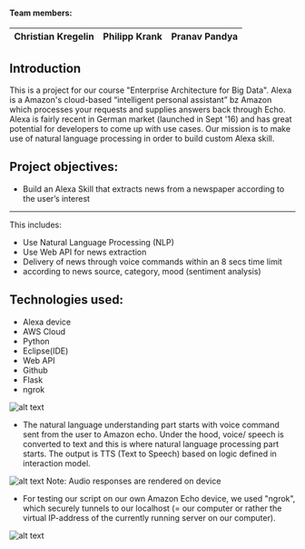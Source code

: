 #### Team members:
Christian Kregelin | Philipp Krank | Pranav Pandya
--- | --- | --- | 


## Introduction

This is a project for our course "Enterprise Architecture for Big Data". Alexa is a Amazon's cloud-based “intelligent personal assistant” bz Amazon which processes your requests and supplies answers back through Echo. Alexa is fairly recent in German market (launched in Sept '16) and has great potential for developers to come up with use cases. Our mission is to make use of natural language processing in order to build custom Alexa skill. 

## Project objectives:
* Build an Alexa Skill that extracts news from a newspaper according to the user’s interest 
---
This includes:
  * Use Natural Language Processing (NLP)
  * Use Web API for news extraction
  * Delivery of news through voice commands within an 8 secs time limit
  * according to news source, category, mood (sentiment analysis)

## Technologies used:
  * Alexa device
  * AWS Cloud
  * Python
  * Eclipse(IDE)
  * Web API
  * Github
  * Flask
  * ngrok


![alt text](https://github.com/pranavpandya84/AlexaProject/blob/master/uploads/01%20how%20echo%20works.PNG)
* The natural language understanding part starts with voice command sent from the user to Amazon echo. Under the hood, voice/ speech is converted to text and this is where natural language processing part starts. The output is TTS (Text to Speech) based on logic defined in interaction model. 

![alt text](https://github.com/pranavpandya84/AlexaProject/blob/master/uploads/02%20architecture.PNG)
Note: Audio responses are rendered on device

* For testing our script on our own Amazon Echo device, we used "ngrok", which securely tunnels to our localhost (= our computer or rather the virtual IP-address of the currently running server on our computer).


![alt text](https://github.com/pranavpandya84/AlexaProject/blob/master/uploads/03%20interaction%20model.PNG)
